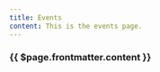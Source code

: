 ```yaml
---
title: Events
content: This is the events page.
---
```


<Hero :text="$page.frontmatter.title" />
<h3>{{ $page.frontmatter.content }}</h3>
